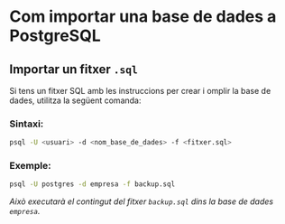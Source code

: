 # Com importar una base de dades a PostgreSQL 

## Importar un fitxer `.sql`
Si tens un fitxer SQL amb les instruccions per crear i omplir la base de dades, utilitza la següent comanda:

### **Sintaxi:**
```sh
psql -U <usuari> -d <nom_base_de_dades> -f <fitxer.sql>
```

### **Exemple:**
```sh
psql -U postgres -d empresa -f backup.sql
```
*Això executarà el contingut del fitxer `backup.sql` dins la base de dades `empresa`.*
